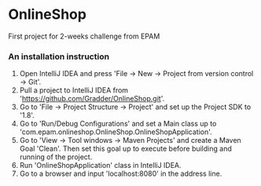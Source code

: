 # OnlineShop
First project for 2-weeks challenge from EPAM


### An installation instruction

1. Open IntelliJ IDEA and press 'File -> New -> Project from version control -> Git'.
2. Pull a project to IntelliJ IDEA from 'https://github.com/Gradder/OnlineShop.git'.
3. Go to 'File -> Project Structure -> Project' and set up the Project SDK to '1.8'.
4. Go to 'Run/Debug Configurations' and set a Main class up to 'com.epam.onlineshop.OnlineShop.OnlineShopApplication'.
5. Go to 'View -> Tool windows -> Maven Projects' and create a Maven Goal 'Clean'. Then set this goal up to execute before building and running of the project.
6. Run 'OnlineShopApplication' class in IntelliJ IDEA.
7. Go to a browser and input 'localhost:8080' in the address line.
